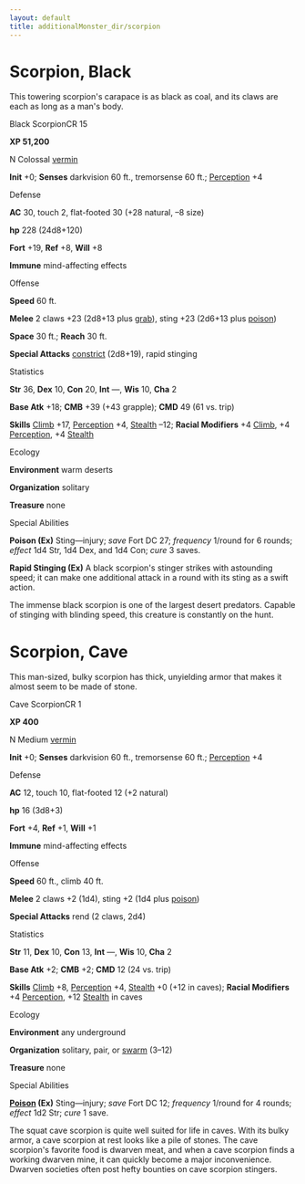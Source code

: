 ```yaml
---
layout: default
title: additionalMonster_dir/scorpion
---
```

# Scorpion, Black 

This towering scorpion's carapace is as black as coal, and its claws are each as long as a man's body.

Black ScorpionCR 15

**XP 51,200**

N Colossal [vermin](monsters/creatureTypes#_vermin)

**Init** +0; **Senses** darkvision 60 ft., tremorsense 60 ft.; [Perception](additionalMonster_dir/../skill_dir/perception#_perception) +4

Defense

**AC** 30, touch 2, flat-footed 30 (+28 natural, –8 size)

**hp** 228 (24d8+120)

**Fort** +19, **Ref** +8, **Will** +8

**Immune** mind-affecting effects

Offense

**Speed** 60 ft.

**Melee** 2 claws +23 (2d8+13 plus [grab](monsters/universalMonsterRules#_grab)), sting +23 (2d6+13 plus [poison](monster_dir/universalMonsterRules#_poison-(ex-or-su)))

**Space** 30 ft.; **Reach** 30 ft.

**Special Attacks** [constrict](monsters/universalMonsterRules#_constrict) (2d8+19), rapid stinging

Statistics

**Str** 36, **Dex** 10, **Con** 20, **Int** —, **Wis** 10, **Cha** 2

**Base Atk** +18; **CMB** +39 (+43 grapple); **CMD** 49 (61 vs. trip)

**Skills** [Climb](additionalMonster_dir/../skill_dir/climb#_climb) +17, [Perception](additionalMonsters/../skill_dir/perception#_perception) +4, [Stealth](additionalMonsters/../skill_dir/stealth#_stealth) –12; **Racial Modifiers** +4 [Climb](additionalMonsters/../skill_dir/climb#_climb), +4 [Perception](additionalMonsters/../skill_dir/perception#_perception), +4 [Stealth](additionalMonsters/../skill_dir/stealth#_stealth)

Ecology

**Environment** warm deserts

**Organization** solitary

**Treasure** none

Special Abilities

**Poison (Ex)** Sting—injury; _save_ Fort DC 27; _frequency_ 1/round for 6 rounds; _effect_ 1d4 Str, 1d4 Dex, and 1d4 Con; _cure_ 3 saves.

**Rapid Stinging (Ex)** A black scorpion's stinger strikes with astounding speed; it can make one additional attack in a round with its sting as a swift action.

The immense black scorpion is one of the largest desert predators. Capable of stinging with blinding speed, this creature is constantly on the hunt.

# Scorpion, Cave

This man-sized, bulky scorpion has thick, unyielding armor that makes it almost seem to be made of stone.

Cave ScorpionCR 1

**XP 400**

N Medium [vermin](monster_dir/creatureTypes#_vermin)

**Init** +0; **Senses** darkvision 60 ft., tremorsense 60 ft.; [Perception](additionalMonsters/../skill_dir/perception#_perception) +4

Defense

**AC** 12, touch 10, flat-footed 12 (+2 natural)

**hp** 16 (3d8+3)

**Fort** +4, **Ref** +1, **Will** +1

**Immune** mind-affecting effects

Offense

**Speed** 60 ft., climb 40 ft.

**Melee** 2 claws +2 (1d4), sting +2 (1d4 plus [poison](monsters/universalMonsterRules#_poison-(ex-or-su)))

**Special Attacks** rend (2 claws, 2d4)

Statistics

**Str** 11, **Dex** 10, **Con** 13, **Int** —, **Wis** 10, **Cha** 2

**Base Atk** +2; **CMB** +2; **CMD** 12 (24 vs. trip)

**Skills** [Climb](additionalMonster_dir/../skill_dir/climb#_climb) +8, [Perception](additionalMonsters/../skill_dir/perception#_perception) +4, [Stealth](additionalMonsters/../skill_dir/stealth#_stealth) +0 (+12 in caves); **Racial Modifiers** +4 [Perception](additionalMonsters/../skill_dir/perception#_perception), +12 [Stealth](additionalMonsters/../skill_dir/stealth#_stealth) in caves

Ecology

**Environment** any underground

**Organization** solitary, pair, or [swarm](monsters/creatureTypes#_swarm-subtype) (3–12)

**Treasure** none

Special Abilities

**[Poison](monster_dir/universalMonsterRules#_poison-(ex-or-su)) (Ex)** Sting—injury; _save_ Fort DC 12; _frequency_ 1/round for 4 rounds; _effect_ 1d2 Str; _cure_ 1 save.

The squat cave scorpion is quite well suited for life in caves. With its bulky armor, a cave scorpion at rest looks like a pile of stones. The cave scorpion's favorite food is dwarven meat, and when a cave scorpion finds a working dwarven mine, it can quickly become a major inconvenience. Dwarven societies often post hefty bounties on cave scorpion stingers.


